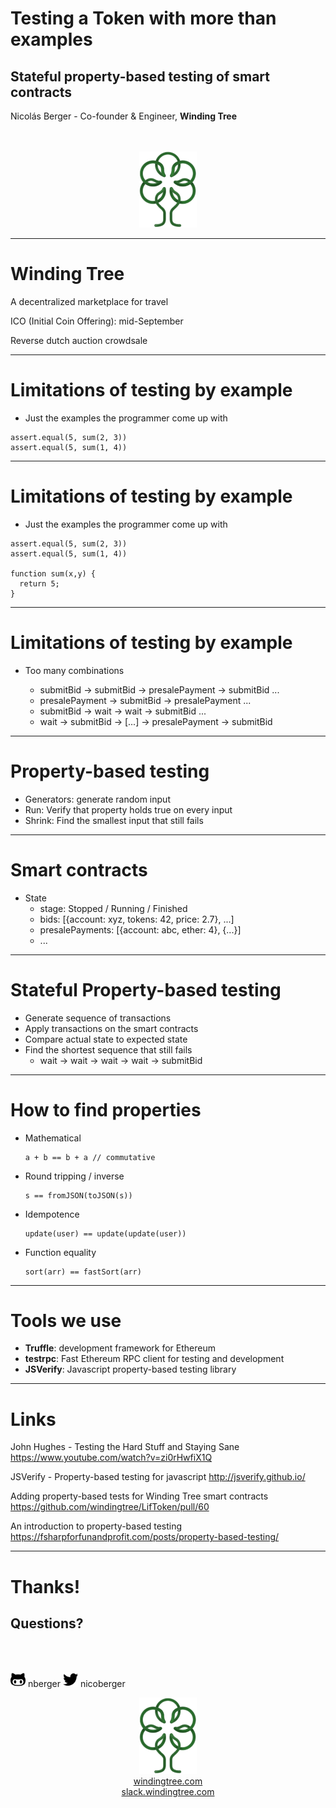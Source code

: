 <!-- $theme: default -->

# Testing a Token with more than examples

## Stateful property-based testing of smart contracts

Nicolás Berger - Co-founder & Engineer, <strong>Winding Tree</strong>

<br />
<br />

<div style="text-align:center" ><img src="wt.png" /></div>

---
<!-- page_number: true -->
<!-- footer: @nberger - @WindingTree -->

# Winding Tree

A decentralized marketplace for travel

ICO (Initial Coin Offering): mid-September

Reverse dutch auction crowdsale

---

# Limitations of testing by example

- Just the examples the programmer come up with

```
assert.equal(5, sum(2, 3))
assert.equal(5, sum(1, 4))
```

---

# Limitations of testing by example

- Just the examples the programmer come up with

```
assert.equal(5, sum(2, 3))
assert.equal(5, sum(1, 4))

function sum(x,y) {
  return 5;
}
```

---

# Limitations of testing by example

- Too many combinations

  - submitBid -> submitBid -> presalePayment -> submitBid ...
  - presalePayment -> submitBid -> presalePayment ...
  - submitBid -> wait -> wait -> submitBid ...
  - wait -> submitBid -> [...] -> presalePayment -> submitBid
---

# Property-based testing

- Generators: generate random input
- Run: Verify that property holds true on every input
- Shrink: Find the smallest input that still fails

---

# Smart contracts

- State
  - stage: Stopped / Running / Finished
  - bids: [{account: xyz, tokens: 42, price: 2.7}, ...]
  - presalePayments: [{account: abc, ether: 4}, {...}]
  - ...

---

# Stateful Property-based testing

- Generate sequence of transactions
- Apply transactions on the smart contracts
- Compare actual state to expected state
- Find the shortest sequence that still fails
  - wait -> wait -> wait -> wait -> submitBid

---

# How to find properties

- Mathematical
  ```
  a + b == b + a // commutative
  ```
- Round tripping / inverse
  ```
  s == fromJSON(toJSON(s))
  ```
- Idempotence 
  ```
  update(user) == update(update(user))
  ```
- Function equality
  ```
  sort(arr) == fastSort(arr)
  ```
  
---

# Tools we use

- <strong>Truffle</strong>: development framework for Ethereum 
- <strong>testrpc</strong>: Fast Ethereum RPC client for testing and development
- <strong>JSVerify</strong>: Javascript property-based testing library

---
# Links

John Hughes - Testing the Hard Stuff and Staying Sane
https://www.youtube.com/watch?v=zi0rHwfiX1Q

JSVerify - Property-based testing for javascript http://jsverify.github.io/

Adding property-based tests for Winding Tree smart contracts https://github.com/windingtree/LifToken/pull/60

An introduction to property-based testing
https://fsharpforfunandprofit.com/posts/property-based-testing/

---

<!-- page_number: false -->
<!-- footer: -->

# Thanks!

## Questions?

</br>
</br>

<img src="github.png" height="24" /> nberger
<img src="twitter.png" height="24" /> nicoberger


<div style="text-align:center" >
  <img src="wt.png" />
  <br />
  <a href="https://windingtree.com">windingtree.com</a>
  <br/>
  <a href="https://windingtree.com">slack.windingtree.com</a>
</div>
